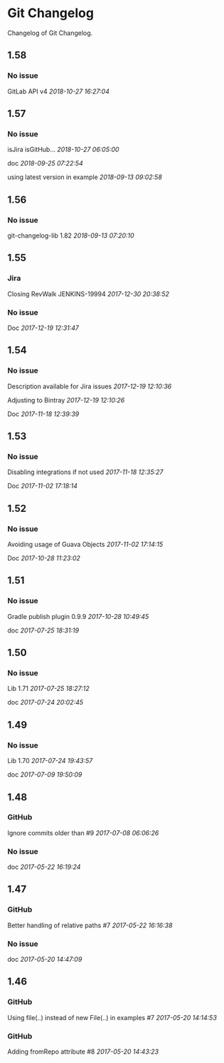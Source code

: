 
# Git Changelog

Changelog of Git Changelog.

## 1.58
### No issue
   GitLab API v4 *2018-10-27 16:27:04*



## 1.57
### No issue
   isJira isGitHub... *2018-10-27 06:05:00*

   doc *2018-09-25 07:22:54*

   using latest version in example *2018-09-13 09:02:58*



## 1.56
### No issue
   git-changelog-lib 1.82 *2018-09-13 07:20:10*



## 1.55
### Jira
   Closing RevWalk JENKINS-19994 *2017-12-30 20:38:52*


### No issue
   Doc *2017-12-19 12:31:47*



## 1.54
### No issue
   Description available for Jira issues *2017-12-19 12:10:36*

   Adjusting to Bintray *2017-12-19 12:10:26*

   Doc *2017-11-18 12:39:39*



## 1.53
### No issue
   Disabling integrations if not used *2017-11-18 12:35:27*

   Doc *2017-11-02 17:18:14*



## 1.52
### No issue
   Avoiding usage of Guava Objects *2017-11-02 17:14:15*

   Doc *2017-10-28 11:23:02*



## 1.51
### No issue
   Gradle publish plugin 0.9.9 *2017-10-28 10:49:45*

   doc *2017-07-25 18:31:19*



## 1.50
### No issue
   Lib 1.71 *2017-07-25 18:27:12*

   doc *2017-07-24 20:02:45*



## 1.49
### No issue
   Lib 1.70 *2017-07-24 19:43:57*

   doc *2017-07-09 19:50:09*



## 1.48
### GitHub
   Ignore commits older than #9 *2017-07-08 06:06:26*


### No issue
   doc *2017-05-22 16:19:24*



## 1.47
### GitHub
   Better handling of relative paths #7 *2017-05-22 16:16:38*


### No issue
   doc *2017-05-20 14:47:09*



## 1.46
### GitHub
   Using file(..) instead of new File(..) in examples #7 *2017-05-20 14:14:53*


### GitHub
   Adding fromRepo attribute #8 *2017-05-20 14:43:23*



 